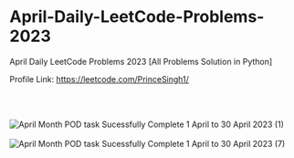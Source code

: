 # April-Daily-LeetCode-Problems-2023
April Daily LeetCode Problems 2023 [All Problems Solution in Python]

Profile Link: https://leetcode.com/PrinceSingh1/

<br><br>

![April Month POD task Sucessfully Complete 1 April to 30 April 2023 (1)](https://user-images.githubusercontent.com/71000042/235350064-67727ead-1286-4ef2-9fdd-a5030645836f.png)
<br><br>
![April Month POD task Sucessfully Complete 1 April to 30 April 2023 (7)](https://user-images.githubusercontent.com/71000042/235350067-ff6fb1cc-3036-4fd1-8ff1-0025e99dba89.png)
